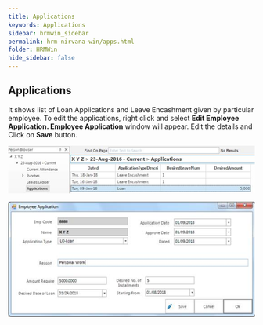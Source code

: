 ```yaml
---
title: Applications
keywords: Applications
sidebar: hrmwin_sidebar
permalink: hrm-nirvana-win/apps.html
folder: HRMWin   
hide_sidebar: false
---
```


## Applications

It shows list of Loan Applications and Leave Encashment given by particular employee. To edit the applications, right click and select **Edit Employee Application. Employee Application** window will appear. Edit the details and Click on **Save** button.

![](/images/apps1.jpg)

![](/images/apps2.jpg)
